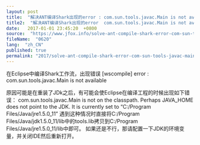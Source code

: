 ```yaml
---
layout: post
title:  "解决ANT编译Shark出现的error : com.sun.tools.javac.Main is not available的问题"
title2:  "解决ANT编译Shark出现的error  com.sun.tools.javac.Main is not available的问题"
date:   2017-01-01 23:45:20  +0800
source:  "https://www.jfox.info/solve-ant-compile-shark-error-com-sun-tools-javac-main-is-not-available-questions.html"
fileName:  "0620"
lang:  "zh_CN"
published: true
permalink: "2017/solve-ant-compile-shark-error-com-sun-tools-javac-main-is-not-available-questions.html"
---
```




在Eclipse中编译Shark工作流，出现错误 [wscompile] error : com.sun.tools.javac.Main is not available

原因可能是在重装了JDk之后，有可能会使Eclipse在编译工程的时候出现如下错误：
com.sun.tools.javac.Main is not on the classpath.
Perhaps JAVA_HOME does not point to the JDK.
It is currently set to “C:/Program Files/Java/jre1.5.0_11” 
遇到这种情况时直接将C:/Program Files/Java/jdk1.5.0_11/lib中的tools.lib拷贝到C:/Program Files/Java/jre1.5.0_11/lib中即可。
如果还是不行，那请配置一下JDK的环境变量，并关闭IDE然后重新打开。
